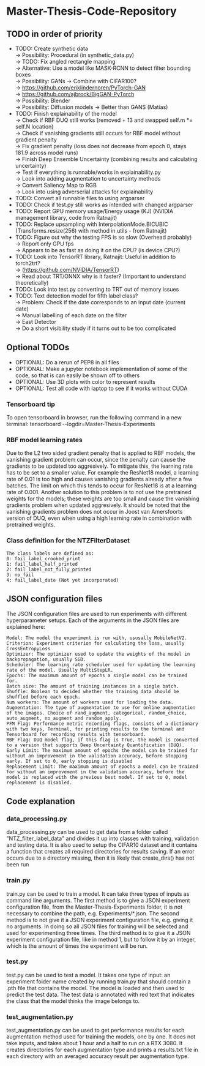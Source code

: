 # Master-Thesis-Code-Repository

## TODO in order of priority
* TODO: Create synthetic data  
      -> Possibility: Procedural (in synthetic_data.py)  
            -> TODO: Fix angled rectangle mapping  
            -> Alternative: Use a model like MASK-RCNN to detect filter bounding boxes  
      -> Possibility: GANs -> Combine with CIFAR100?  
            -> https://github.com/eriklindernoren/PyTorch-GAN  
            -> https://github.com/ajbrock/BigGAN-PyTorch  
      -> Possibility: Blender  
      -> Possibility: Diffusion models  -> Better than GANS (Matias)
* TODO: Finish explainability of the model  
      -> Check if RBF DUQ still works (removed + 13 and swapped self.m *= self.N location)  
      -> Check if vanishing gradients still occurs for RBF model without gradient penalty  
      -> Fix gradient penalty (loss does not decrease from epoch 0, stays 181.9 across model runs)  
      -> Finish Deep Ensemble Uncertainty (combining results and calculating uncertainty)  
      -> Test if everything is runnable/works in explainability.py    
      -> Look into adding augmentation to uncertainty methods  
      -> Convert Saliency Map to RGB  
      -> Look into using adverserial attacks for explainability  
* TODO: Convert all runnable files to using argparser  
* TODO: Check if test.py still works as intended with changed argparser  
* TODO: Report GPU memory usage/Energy usage (KJ) (NVIDIA management library, code from Ratnajit)  
* TODO: Replace upsampling with InterpolationMode.BICUBIC (Transforms.resize(256) with method in utils - from Ratnajit)         
* TODO: Figure out why the testing FPS is so slow (Overhead probably)  
      -> Report only GPU fps  
      -> Appears to be as fast as doing it on the CPU? (is device CPU?)  
* TODO: Look into TensorRT library, Ratnajit: Useful in addition to torch2trt?  
      -> (https://github.com/NVIDIA/TensorRT)  
      -> Read about TRT/ONNX why is it faster? (Important to understand theoretically)  
* TODO: Look into test.py converting to TRT out of memory issues   
* TODO: Text detection model for fifth label class?  
      -> Problem: Check if the date corresponds to an input date (current date)  
      -> Manual labelling of each date on the filter  
      -> East Detector  
      -> Do a short visibility study if it turns out to be too complicated  


## Optional TODOs
* OPTIONAL: Do a rerun of PEP8 in all files  
* OPTIONAL: Make a jupyter notebook implementation of some of the code, so that is can easily be shown off to others  
* OPTIONAL: Use 3D plots with color to represent results     
* OPTIONAL: Test all code with laptop to see if it works without CUDA  

### Tensorboard tip

To open tensorboard in browser, run the following command in a new terminal: tensorboard --logdir=Master-Thesis-Experiments

### RBF model learning rates

Due to the L2 two sided gradient penalty that is applied to RBF models, the vanishing gradient problem can occur, since the penalty can cause the gradients to be updated too aggresively. To mitigate this, the learning rate has to be set to a smaller value. For example the ResNet18 model, a learning rate of 0.01 is too high and causes vanishing gradients already after a few batches. The limit on which this tends to occur for ResNet18 is at a learning rate of 0.001. Another solution to this problem is to not use the pretrained weights for the models; these weights are too small and cause the vanishing gradients problem when updated aggresively. It should be noted that the vanishing gradients problem does not occur in Joost van Amersfoorts version of DUQ, even when using a high learning rate in combination with pretrained weights.


### Class definition for the NTZFilterDataset

    The class labels are defined as:
    0: fail_label_crooked_print
    1: fail_label_half_printed
    2: fail_label_not_fully_printed
    3: no_fail
    4: fail_label_date (Not yet incorporated)

## JSON configuration files

The JSON configuration files are used to run experiments with different hyperparameter setups. Each of the arguments in the JSON files are explained here:

    Model: The model the experiment is run with, ususally MobileNetV2.
    Criterion: Experiment criterion for calculating the loss, usually CrossEntropyLoss
    Optimizer: The optimizer used to update the weights of the model in backpropagation, usually SGD.
    Scheduler: The learning rate scheduler used for updating the learning rate of the model. Usually MultiStepLR.
    Epochs: The maximum amount of epochs a single model can be trained for.
    Batch size: The amount of training instances in a single batch.
    Shuffle: Boolean to decided whether the training data should be shuffled before each epoch.
    Num workers: The amount of workers used for loading the data.
    Augmentation: The type of augmentation to use for online augmentation of the images. Choice of rand_augment, categorical, random_choice, auto_augment, no_augment and random_apply.
    PFM Flag: Performance metric recording flags, consists of a dictionary with two keys, Terminal, for printing results to the terminal and Tensorboard for recording results with tensorboard.
    RBF Flag: DUQ model flag, if this flag is True, the model is converted to a version that supports Deep Uncertainty Quantification (DUQ).
    Early Limit: The maximum amount of epochs the model can be trained for without an improvement in the validation accuracy, before stopping early. If set to 0, early stopping is disabled
    Replacement Limit: The maximum amount of epochs a model can be trained for without an improvement in the validation accuracy, before the model is replaced with the previous best model. If set to 0, model replacement is disabled.

## Code explanation

### data_processing.py

data_processing.py can be used to get data from a folder called "NTZ_filter_label_data" and divides it up into classes with training, validation and testing data. It is also used to setup the CIFAR10 dataset and it contains a function that creates all required directories for results saving. If an error occurs due to a directory missing, then it is likely that create_dirs() has not been run

### train.py

train.py can be used to train a model. It can take three types of inputs as command line arguments. The first method is to give a JSON experiment configuration file, from the Master-Thesis-Experiments folder, it is not necessary to combine the path, e.g. Experiments/*.json. The second method is to not give it a JSON experiment configuration file, e.g. giving it no arguments. In doing so all JSON files for training will be selected and used for experimenting three times. The third method is to give it a JSON experiment configuration file, like in method 1, but to follow it by an integer, which is the amount of times the experiment will be run.

### test.py

test.py can be used to test a model. It takes one type of input: an experiment folder name created by running train.py that should contain a .pth file that contains the model. The model is loaded and then used to predict the test data. The test data is annotated with red text that indicates the class that the model thinks the image belongs to.

### test_augmentation.py

test_augmentation.py can be used to get performance results for each augmentation method used for training the models, one by one. It does not take inputs, and takes about 1 hour and a half to run on a RTX 3080. It creates directories for each augmentation type and prints a results.txt file in each directory with an averaged accuracy result per augmentation type.